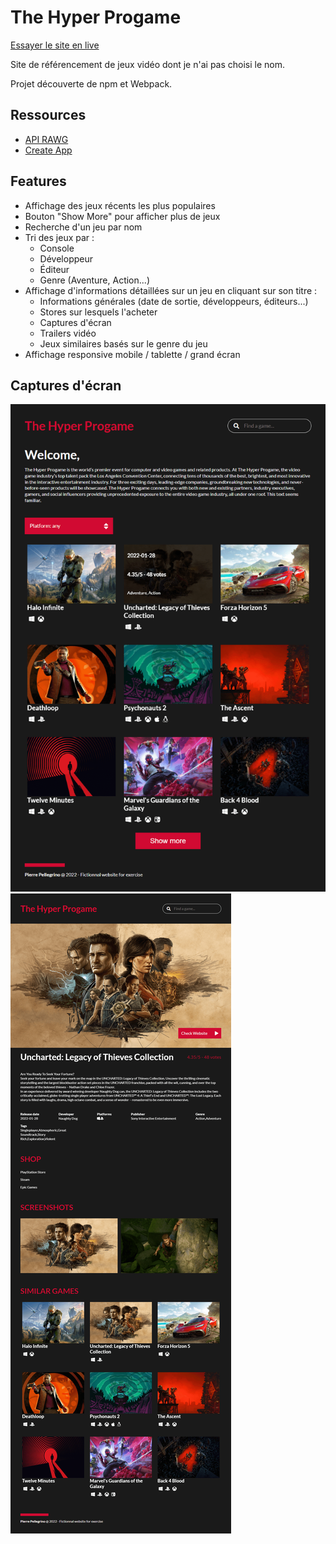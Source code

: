
# The Hyper Progame
[Essayer le site en live](https://pierre-pellegrino.github.io/Gaming-Website)


Site de référencement de jeux vidéo dont je n'ai pas choisi le nom.

Projet découverte de npm et Webpack.


## Ressources

 - [API RAWG](https://rawg.io/apidocs)
 - [Create App](https://createapp.dev/webpack)


## Features

- Affichage des jeux récents les plus populaires
- Bouton "Show More" pour afficher plus de jeux
- Recherche d'un jeu par nom
- Tri des jeux par :
    - Console
    - Développeur
    - Éditeur
    - Genre (Aventure, Action...)
- Affichage d'informations détaillées sur un jeu en cliquant sur son titre :
    - Informations générales (date de sortie, développeurs, éditeurs...)
    - Stores sur lesquels l'acheter
    - Captures d'écran
    - Trailers vidéo
    - Jeux similaires basés sur le genre du jeu
- Affichage responsive mobile / tablette / grand écran


## Captures d'écran

![Liste des jeux](cap1.png)
![Détail du jeu](cap2.png)


